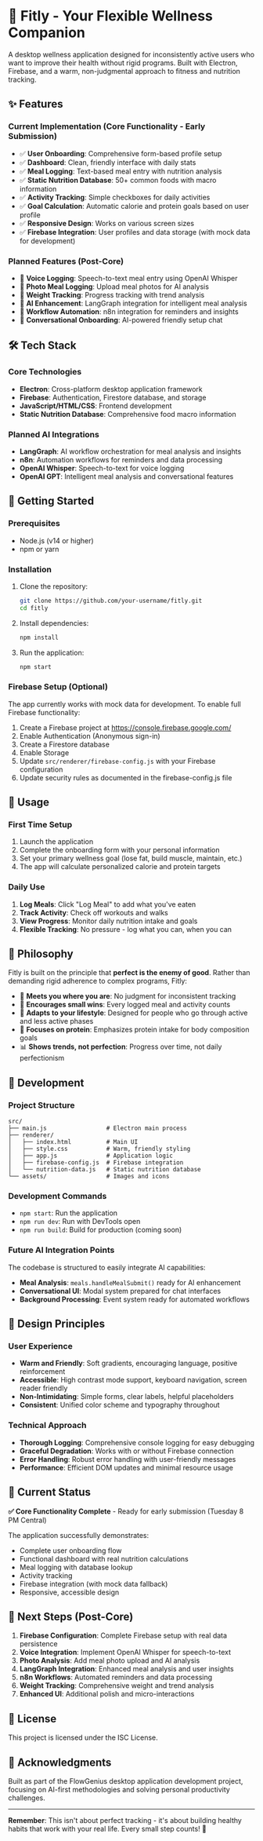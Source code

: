 # 🌟 Fitly - Your Flexible Wellness Companion

A desktop wellness application designed for inconsistently active users who want to improve their health without rigid programs. Built with Electron, Firebase, and a warm, non-judgmental approach to fitness and nutrition tracking.

## ✨ Features

### Current Implementation (Core Functionality - Early Submission)
- ✅ **User Onboarding**: Comprehensive form-based profile setup
- ✅ **Dashboard**: Clean, friendly interface with daily stats
- ✅ **Meal Logging**: Text-based meal entry with nutrition analysis
- ✅ **Static Nutrition Database**: 50+ common foods with macro information
- ✅ **Activity Tracking**: Simple checkboxes for daily activities
- ✅ **Goal Calculation**: Automatic calorie and protein goals based on user profile
- ✅ **Responsive Design**: Works on various screen sizes
- ✅ **Firebase Integration**: User profiles and data storage (with mock data for development)

### Planned Features (Post-Core)
- 🔄 **Voice Logging**: Speech-to-text meal entry using OpenAI Whisper
- 🔄 **Photo Meal Logging**: Upload meal photos for AI analysis
- 🔄 **Weight Tracking**: Progress tracking with trend analysis
- 🔄 **AI Enhancement**: LangGraph integration for intelligent meal analysis
- 🔄 **Workflow Automation**: n8n integration for reminders and insights
- 🔄 **Conversational Onboarding**: AI-powered friendly setup chat

## 🛠️ Tech Stack

### Core Technologies
- **Electron**: Cross-platform desktop application framework
- **Firebase**: Authentication, Firestore database, and storage
- **JavaScript/HTML/CSS**: Frontend development
- **Static Nutrition Database**: Comprehensive food macro information

### Planned AI Integrations
- **LangGraph**: AI workflow orchestration for meal analysis and insights
- **n8n**: Automation workflows for reminders and data processing
- **OpenAI Whisper**: Speech-to-text for voice logging
- **OpenAI GPT**: Intelligent meal analysis and conversational features

## 🚀 Getting Started

### Prerequisites
- Node.js (v14 or higher)
- npm or yarn

### Installation
1. Clone the repository:
   ```bash
   git clone https://github.com/your-username/fitly.git
   cd fitly
   ```

2. Install dependencies:
   ```bash
   npm install
   ```

3. Run the application:
   ```bash
   npm start
   ```

### Firebase Setup (Optional)
The app currently works with mock data for development. To enable full Firebase functionality:

1. Create a Firebase project at https://console.firebase.google.com/
2. Enable Authentication (Anonymous sign-in)
3. Create a Firestore database
4. Enable Storage
5. Update `src/renderer/firebase-config.js` with your Firebase configuration
6. Update security rules as documented in the firebase-config.js file

## 📱 Usage

### First Time Setup
1. Launch the application
2. Complete the onboarding form with your personal information
3. Set your primary wellness goal (lose fat, build muscle, maintain, etc.)
4. The app will calculate personalized calorie and protein targets

### Daily Use
1. **Log Meals**: Click "Log Meal" to add what you've eaten
2. **Track Activity**: Check off workouts and walks
3. **View Progress**: Monitor daily nutrition intake and goals
4. **Flexible Tracking**: No pressure - log what you can, when you can

## 🎯 Philosophy

Fitly is built on the principle that **perfect is the enemy of good**. Rather than demanding rigid adherence to complex programs, Fitly:

- 🤗 **Meets you where you are**: No judgment for inconsistent tracking
- 🌱 **Encourages small wins**: Every logged meal and activity counts
- 🔄 **Adapts to your lifestyle**: Designed for people who go through active and less active phases
- 💪 **Focuses on protein**: Emphasizes protein intake for body composition goals
- 📊 **Shows trends, not perfection**: Progress over time, not daily perfectionism

## 🔧 Development

### Project Structure
```
src/
├── main.js                 # Electron main process
├── renderer/
│   ├── index.html          # Main UI
│   ├── style.css           # Warm, friendly styling
│   ├── app.js              # Application logic
│   ├── firebase-config.js  # Firebase integration
│   └── nutrition-data.js   # Static nutrition database
└── assets/                 # Images and icons
```

### Development Commands
- `npm start`: Run the application
- `npm run dev`: Run with DevTools open
- `npm run build`: Build for production (coming soon)

### Future AI Integration Points
The codebase is structured to easily integrate AI capabilities:
- **Meal Analysis**: `meals.handleMealSubmit()` ready for AI enhancement
- **Conversational UI**: Modal system prepared for chat interfaces
- **Background Processing**: Event system ready for automated workflows

## 🌈 Design Principles

### User Experience
- **Warm and Friendly**: Soft gradients, encouraging language, positive reinforcement
- **Accessible**: High contrast mode support, keyboard navigation, screen reader friendly
- **Non-Intimidating**: Simple forms, clear labels, helpful placeholders
- **Consistent**: Unified color scheme and typography throughout

### Technical Approach
- **Thorough Logging**: Comprehensive console logging for easy debugging
- **Graceful Degradation**: Works with or without Firebase connection
- **Error Handling**: Robust error handling with user-friendly messages
- **Performance**: Efficient DOM updates and minimal resource usage

## 🚧 Current Status

**✅ Core Functionality Complete** - Ready for early submission (Tuesday 8 PM Central)

The application successfully demonstrates:
- Complete user onboarding flow
- Functional dashboard with real nutrition calculations
- Meal logging with database lookup
- Activity tracking
- Firebase integration (with mock data fallback)
- Responsive, accessible design

## 🔮 Next Steps (Post-Core)

1. **Firebase Configuration**: Complete Firebase setup with real data persistence
2. **Voice Integration**: Implement OpenAI Whisper for speech-to-text
3. **Photo Analysis**: Add meal photo upload and AI analysis
4. **LangGraph Integration**: Enhanced meal analysis and user insights
5. **n8n Workflows**: Automated reminders and data processing
6. **Weight Tracking**: Comprehensive weight and trend analysis
7. **Enhanced UI**: Additional polish and micro-interactions

## 📄 License

This project is licensed under the ISC License.

## 🙏 Acknowledgments

Built as part of the FlowGenius desktop application development project, focusing on AI-first methodologies and solving personal productivity challenges.

---

**Remember**: This isn't about perfect tracking - it's about building healthy habits that work with your real life. Every small step counts! 🌟